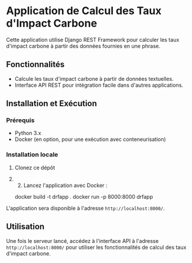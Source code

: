 # Application de Calcul des Taux d'Impact Carbone

Cette application utilise Django REST Framework pour calculer les taux d'impact carbone à partir des données fournies en une phrase.

## Fonctionnalités

- Calcule les taux d'impact carbone à partir de données textuelles.
- Interface API REST pour intégration facile dans d'autres applications.
  
## Installation et Exécution

### Prérequis

- Python 3.x
- Docker (en option, pour une exécution avec conteneurisation)

### Installation locale

1. Clonez ce dépôt
2. 2. Lancez l'application avec Docker :
   
   docker build -t drfapp .
   docker run -p 8000:8000 drfapp
   
L'application sera disponible à l'adresse `http://localhost:8000/`.

## Utilisation

Une fois le serveur lancé, accédez à l'interface API à l'adresse `http://localhost:8000/` pour utiliser les fonctionnalités de calcul des taux d'impact carbone.


